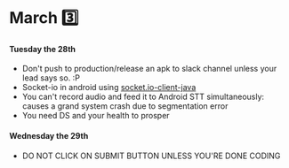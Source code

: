 March 3️⃣
========

#### Tuesday the 28th
- Don't push to production/release an apk to slack channel unless your lead says so. :P
- Socket-io in android using [socket.io-client-java](https://github.com/socketio/socket.io-client-java)
- You can't record audio and feed it to Android STT simultaneously: causes a grand system crash due to segmentation error
- You need DS and your health to prosper

#### Wednesday the 29th
- DO NOT CLICK ON SUBMIT BUTTON UNLESS YOU'RE DONE CODING
